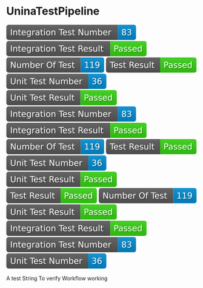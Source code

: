 # UninaTestPipeline
<img src="badges_ver_v0.0.1-test/integration_test_number.svg"> <img src="badges_ver_v0.0.1-test/integration_test_result.svg"> <img src="badges_ver_v0.0.1-test/test_number.svg"> <img src="badges_ver_v0.0.1-test/test_result.svg"> <img src="badges_ver_v0.0.1-test/unit_test_number.svg"> <img src="badges_ver_v0.0.1-test/unit_test_result.svg"> 
<img src="badges_ver_v0.0.1-test/integration_test_number.svg"> <img src="badges_ver_v0.0.1-test/integration_test_result.svg"> <img src="badges_ver_v0.0.1-test/test_number.svg"> <img src="badges_ver_v0.0.1-test/test_result.svg"> <img src="badges_ver_v0.0.1-test/unit_test_number.svg"> <img src="badges_ver_v0.0.1-test/unit_test_result.svg"> 
<img src="badges_ver_v0.0.1-test/test_result.svg"> 
<img src="badges_ver_v0.0.1-test/test_number.svg"> 
<img src="badges_ver_v0.0.1-test/unit_test_result.svg"> 
<img src="badges_ver_v0.0.1-test/integration_test_result.svg"> 
<img src="badges_ver_v0.0.1-test/integration_test_number.svg"> 
<img src="badges_ver_v0.0.1-test/unit_test_number.svg"> 


A test String To verify Workflow working
